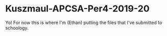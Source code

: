 # Kuszmaul-APCSA-Per4-2019-20

Yo! For now this is where I'm (Ethan) putting the files that I've submitted to schoology.
